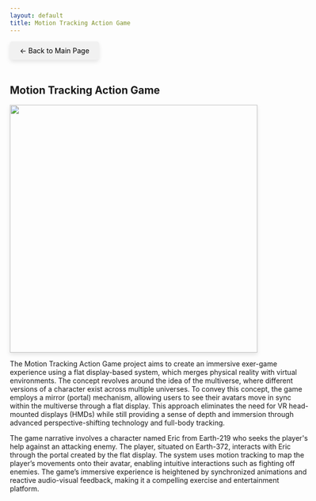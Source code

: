 ```yaml
---
layout: default
title: Motion Tracking Action Game
---
```


<style>
  .back-button {
    font-size: 1em;
    display: inline-block;
    margin-bottom: 20px;
    text-decoration: none;
    color: #000;
    background-color: #f1f1f1;
    padding: 10px 20px;
    border-radius: 5px;
    box-shadow: 0 4px 8px rgba(0, 0, 0, 0.1);
  }

  .content {
    width: 120%;
  }

  .img-shadow {
    width: 500px; /* Adjust the width as needed */
    height: auto;
    box-shadow: 0 4px 8px rgba(0, 0, 0, 0.1);
  }
</style>

<a href="{{ '/' | relative_url }}" class="back-button">← Back to Main Page</a>

<div class="content">
  <h2>Motion Tracking Action Game</h2>
<img src="{{ '/images/motion tracking action game.gif' | relative_url }}" class="img-shadow">
<p>The Motion Tracking Action Game project aims to create an immersive exer-game experience using a flat display-based system, which merges physical reality with virtual environments. The concept revolves around the idea of the multiverse, where different versions of a character exist across multiple universes. To convey this concept, the game employs a mirror (portal) mechanism, allowing users to see their avatars move in sync within the multiverse through a flat display. This approach eliminates the need for VR head-mounted displays (HMDs) while still providing a sense of depth and immersion through advanced perspective-shifting technology and full-body tracking.</p>

<p>The game narrative involves a character named Eric from Earth-219 who seeks the player's help against an attacking enemy. The player, situated on Earth-372, interacts with Eric through the portal created by the flat display. The system uses motion tracking to map the player’s movements onto their avatar, enabling intuitive interactions such as fighting off enemies. The game’s immersive experience is heightened by synchronized animations and reactive audio-visual feedback, making it a compelling exercise and entertainment platform.</p>
</div>
